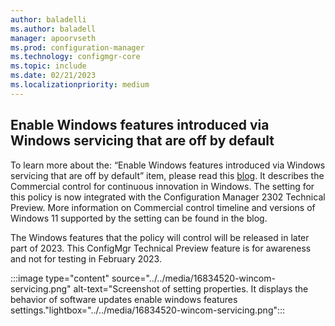 ```yaml
---
author: baladelli
ms.author: baladell
manager: apoorvseth
ms.prod: configuration-manager
ms.technology: configmgr-core
ms.topic: include
ms.date: 02/21/2023
ms.localizationpriority: medium
---
```


## <a name="bkmk_winfeatures"></a>Enable Windows features introduced via Windows servicing that are off by default

<!--16834520-->

To learn more about the: “Enable Windows features introduced via Windows servicing that are off by default” item, please read this [blog](https://techcommunity.microsoft.com/t5/windows-it-pro-blog/commercial-control-for-continuous-innovation/ba-p/3737575). It describes the Commercial control for continuous innovation in Windows. The setting for this policy is now integrated with the Configuration Manager 2302 Technical Preview. More information on Commercial control timeline and versions of Windows 11 supported by the setting can be found in the blog. 

The Windows features that the policy will control will be released in later part of 2023. This ConfigMgr Technical Preview feature is for awareness and not for testing in February 2023. 

:::image type="content" source="../../media/16834520-wincom-servicing.png" alt-text="Screenshot of setting properties. It displays the behavior of software updates enable windows features settings."lightbox="../../media/16834520-wincom-servicing.png":::
